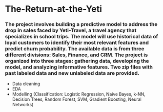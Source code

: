 # The-Return-at-the-Yeti

### The project involves building a predictive model to address the drop in sales faced by Yeti-Travel, a travel agency that specializes in school trips. The model will use historical data of loyal customers to identify their most relevant features and predict churn probability. The available data is from three different divisions: Sales, Finance, and CRM. The project is organized into three stages: gathering data, developing the model, and analyzing informative features. Two zip files with past labeled data and new unlabeled data are provided.
- Data cleaning
- EDA
- Modelling (Classification: Logistic Regression, Naive Bayes, k-NN, Decision Trees, Random Forest, SVM, Gradient Boosting, Neural Networks)
